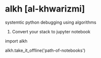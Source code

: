 # alkh [al-khwarizmi]
systemtic python debugging using algorithms

1. Convert your stack to jupyter notebook

import alkh

alkh.take_it_offline('path-of-notebooks')
